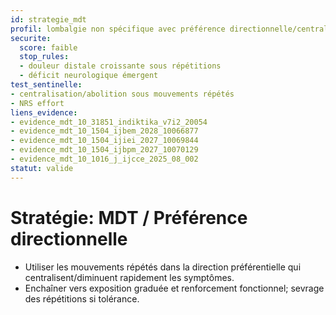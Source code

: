 ```yaml
---
id: strategie_mdt
profil: lombalgie non spécifique avec préférence directionnelle/centralisation (MDT)
securite:
  score: faible
  stop_rules:
  - douleur distale croissante sous répétitions
  - déficit neurologique émergent
test_sentinelle:
- centralisation/abolition sous mouvements répétés
- NRS effort
liens_evidence:
- evidence_mdt_10_31851_indiktika_v7i2_20054
- evidence_mdt_10_1504_ijbem_2028_10066877
- evidence_mdt_10_1504_ijiei_2027_10069844
- evidence_mdt_10_1504_ijbpm_2027_10070129
- evidence_mdt_10_1016_j_ijcce_2025_08_002
statut: valide
---
```

# Stratégie: MDT / Préférence directionnelle

- Utiliser les mouvements répétés dans la direction préférentielle qui centralisent/diminuent rapidement les symptômes.
- Enchaîner vers exposition graduée et renforcement fonctionnel; sevrage des répétitions si tolérance.

